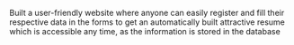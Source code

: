 Built a user-friendly website where anyone can easily register and fill their respective data in the forms to get an automatically built attractive resume which is accessible any time, as the information is stored in the database
